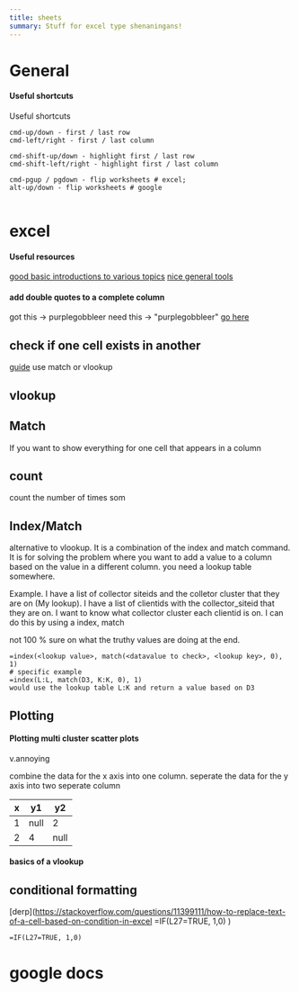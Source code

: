 ```yaml
---
title: sheets
summary: Stuff for excel type shenaningans!
---
```


# General


#### **Useful shortcuts**

Useful shortcuts

```
cmd-up/down - first / last row
cmd-left/right - first / last column

cmd-shift-up/down - highlight first / last row
cmd-shift-left/right - highlight first / last column

cmd-pgup / pgdown - flip worksheets # excel;
alt-up/down - flip worksheets # google


```


# excel

#### **Useful resources**
[good basic introductions to various topics](https://chandoo.org/wp/welcome/)
[nice general tools](https://edu.gcfglobal.org/en/excel2016/)




#### **add double quotes to a complete column**

got this -> purplegobbleer
need this -> "purplegobbleer"
[go here](https://lenashore.com/2012/04/how-to-add-quotes-to-your-cells-in-excel-automatically/)


## check if one cell exists in another

[guide](https://www.got-it.ai/solutions/excel-chat/excel-tutorial/match/check-if-one-value-exists-in-a-column)
use match or vlookup

## vlookup

## Match

If you want to show everything for one cell that appears in a column

## count

count the number of times som

## Index/Match

alternative to vlookup. It is a combination of the index and match command. 
It is for solving the problem where you want to add a value to a column based on the value in a different 
column. you need a lookup table somewhere.

Example. I have a list of collector siteids and the colletor cluster that they are on (My lookup).
I have a list of clientids with the collector_siteid that they are on. I want to know what collector cluster 
each clientid is on. I can do this by using a index, match

not 100 % sure on what the truthy values are doing at the end.
```
=index(<lookup value>, match(<datavalue to check>, <lookup key>, 0), 1)
# specific example
=index(L:L, match(D3, K:K, 0), 1)
would use the lookup table L:K and return a value based on D3
```

## Plotting 

#### Plotting multi cluster scatter plots

v.annoying

combine the data for the x axis into one column.
seperate the data for the y axis into two seperate column

| x | y1 | y2 |
| - | - | - |
| 1 | null | 2 | 
| 2 | 4 | null | 




#### **basics of a vlookup**





## conditional formatting
[derp](https://stackoverflow.com/questions/11399111/how-to-replace-text-of-a-cell-based-on-condition-in-excel
=IF(L27=TRUE, 1,0)
)
```
=IF(L27=TRUE, 1,0)
```

# google docs
